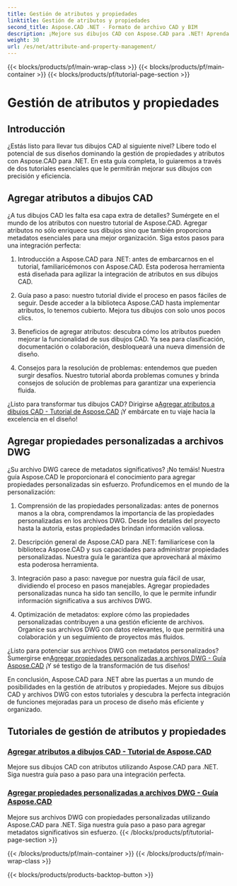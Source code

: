 ```yaml
---
title: Gestión de atributos y propiedades
linktitle: Gestión de atributos y propiedades
second_title: Aspose.CAD .NET - Formato de archivo CAD y BIM
description: ¡Mejore sus dibujos CAD con Aspose.CAD para .NET! Aprenda a agregar atributos y propiedades personalizadas sin problemas a través de tutoriales. Mejora tus diseños sin esfuerzo.
weight: 30
url: /es/net/attribute-and-property-management/
---
```


{{< blocks/products/pf/main-wrap-class >}}
{{< blocks/products/pf/main-container >}}
{{< blocks/products/pf/tutorial-page-section >}}

# Gestión de atributos y propiedades



## Introducción

¿Estás listo para llevar tus dibujos CAD al siguiente nivel? Libere todo el potencial de sus diseños dominando la gestión de propiedades y atributos con Aspose.CAD para .NET. En esta guía completa, lo guiaremos a través de dos tutoriales esenciales que le permitirán mejorar sus dibujos con precisión y eficiencia.

## Agregar atributos a dibujos CAD

¿A tus dibujos CAD les falta esa capa extra de detalles? Sumérgete en el mundo de los atributos con nuestro tutorial de Aspose.CAD. Agregar atributos no sólo enriquece sus dibujos sino que también proporciona metadatos esenciales para una mejor organización. Siga estos pasos para una integración perfecta:

1. Introducción a Aspose.CAD para .NET: antes de embarcarnos en el tutorial, familiaricémonos con Aspose.CAD. Esta poderosa herramienta está diseñada para agilizar la integración de atributos en sus dibujos CAD.

2. Guía paso a paso: nuestro tutorial divide el proceso en pasos fáciles de seguir. Desde acceder a la biblioteca Aspose.CAD hasta implementar atributos, lo tenemos cubierto. Mejora tus dibujos con solo unos pocos clics.

3. Beneficios de agregar atributos: descubra cómo los atributos pueden mejorar la funcionalidad de sus dibujos CAD. Ya sea para clasificación, documentación o colaboración, desbloqueará una nueva dimensión de diseño.

4. Consejos para la resolución de problemas: entendemos que pueden surgir desafíos. Nuestro tutorial aborda problemas comunes y brinda consejos de solución de problemas para garantizar una experiencia fluida.

 ¿Listo para transformar tus dibujos CAD? Dirigirse a[Agregar atributos a dibujos CAD - Tutorial de Aspose.CAD](./adding-attributes-to-cad-drawings/) ¡Y embárcate en tu viaje hacia la excelencia en el diseño!

## Agregar propiedades personalizadas a archivos DWG

¿Su archivo DWG carece de metadatos significativos? ¡No temáis! Nuestra guía Aspose.CAD le proporcionará el conocimiento para agregar propiedades personalizadas sin esfuerzo. Profundicemos en el mundo de la personalización:

1. Comprensión de las propiedades personalizadas: antes de ponernos manos a la obra, comprendamos la importancia de las propiedades personalizadas en los archivos DWG. Desde los detalles del proyecto hasta la autoría, estas propiedades brindan información valiosa.

2. Descripción general de Aspose.CAD para .NET: familiarícese con la biblioteca Aspose.CAD y sus capacidades para administrar propiedades personalizadas. Nuestra guía le garantiza que aprovechará al máximo esta poderosa herramienta.

3. Integración paso a paso: navegue por nuestra guía fácil de usar, dividiendo el proceso en pasos manejables. Agregar propiedades personalizadas nunca ha sido tan sencillo, lo que le permite infundir información significativa a sus archivos DWG.

4. Optimización de metadatos: explore cómo las propiedades personalizadas contribuyen a una gestión eficiente de archivos. Organice sus archivos DWG con datos relevantes, lo que permitirá una colaboración y un seguimiento de proyectos más fluidos.

 ¿Listo para potenciar sus archivos DWG con metadatos personalizados? Sumergirse en[Agregar propiedades personalizadas a archivos DWG - Guía Aspose.CAD](./adding-custom-properties-to-dwg/) ¡Y sé testigo de la transformación de tus diseños!

En conclusión, Aspose.CAD para .NET abre las puertas a un mundo de posibilidades en la gestión de atributos y propiedades. Mejore sus dibujos CAD y archivos DWG con estos tutoriales y descubra la perfecta integración de funciones mejoradas para un proceso de diseño más eficiente y organizado.
## Tutoriales de gestión de atributos y propiedades
### [Agregar atributos a dibujos CAD - Tutorial de Aspose.CAD](./adding-attributes-to-cad-drawings/)
Mejore sus dibujos CAD con atributos utilizando Aspose.CAD para .NET. Siga nuestra guía paso a paso para una integración perfecta.
### [Agregar propiedades personalizadas a archivos DWG - Guía Aspose.CAD](./adding-custom-properties-to-dwg/)
Mejore sus archivos DWG con propiedades personalizadas utilizando Aspose.CAD para .NET. Siga nuestra guía paso a paso para agregar metadatos significativos sin esfuerzo.
{{< /blocks/products/pf/tutorial-page-section >}}

{{< /blocks/products/pf/main-container >}}
{{< /blocks/products/pf/main-wrap-class >}}

{{< blocks/products/products-backtop-button >}}
